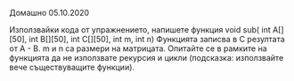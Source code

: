 Домашно 05.10.2020

Използвайки кода от упражнението, напишете функция
void sub( int A[][50], int B[][50], int C[][50], int m, int n)
Функцията записва в C резултата от A - B.
m и n са размери на матрицата.
Опитайте се в рамките на функцията да не използвате рекурсия и цикли (подсказка: използвайте вече съществуващите функции).